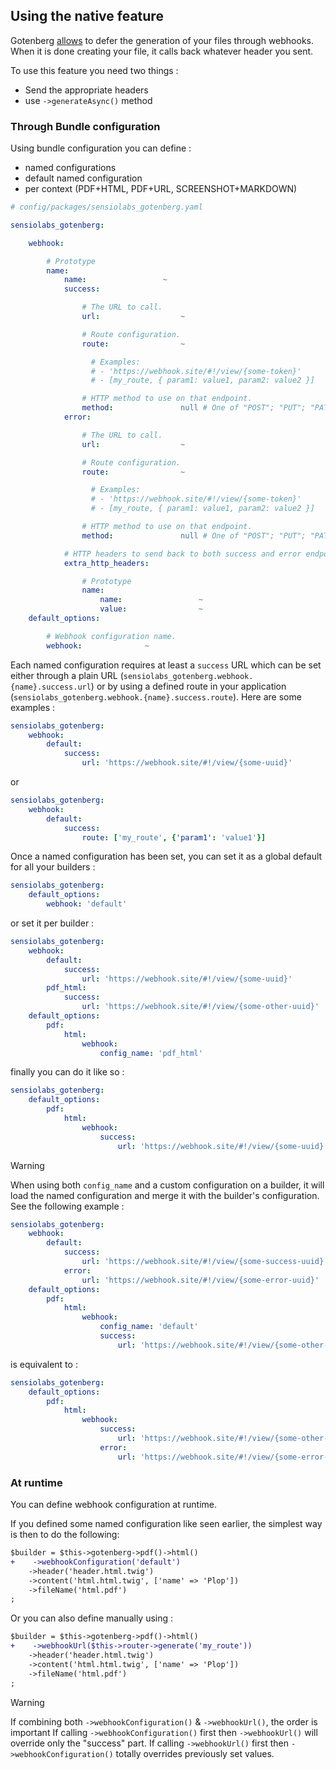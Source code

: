 ## Using the native feature

Gotenberg [allows](https://gotenberg.dev/docs/configuration#webhook) to defer the generation of your files through webhooks.
When it is done creating your file, it calls back whatever header you sent.

To use this feature you need two things :
- Send the appropriate headers
- use `->generateAsync()` method

### Through Bundle configuration

Using bundle configuration you can define :
- named configurations
- default named configuration
- per context (PDF+HTML, PDF+URL, SCREENSHOT+MARKDOWN)

```yaml
# config/packages/sensiolabs_gotenberg.yaml

sensiolabs_gotenberg:

    webhook:

        # Prototype
        name:
            name:                 ~
            success:

                # The URL to call.
                url:                  ~

                # Route configuration.
                route:                ~

                  # Examples:
                  # - 'https://webhook.site/#!/view/{some-token}'
                  # - [my_route, { param1: value1, param2: value2 }]

                # HTTP method to use on that endpoint.
                method:               null # One of "POST"; "PUT"; "PATCH"
            error:

                # The URL to call.
                url:                  ~

                # Route configuration.
                route:                ~

                  # Examples:
                  # - 'https://webhook.site/#!/view/{some-token}'
                  # - [my_route, { param1: value1, param2: value2 }]

                # HTTP method to use on that endpoint.
                method:               null # One of "POST"; "PUT"; "PATCH"

            # HTTP headers to send back to both success and error endpoints - default None. https://gotenberg.dev/docs/webhook
            extra_http_headers:

                # Prototype
                name:
                    name:                 ~
                    value:                ~
    default_options:

        # Webhook configuration name.
        webhook:              ~
```

Each named configuration requires at least a `success` URL which can be set either through a plain URL (`sensiolabs_gotenberg.webhook.{name}.success.url`) or by using a defined route in your application (`sensiolabs_gotenberg.webhook.{name}.success.route`).
Here are some examples :

```yaml
sensiolabs_gotenberg:
    webhook:
        default:
            success: 
                url: 'https://webhook.site/#!/view/{some-uuid}'
```
or
```yaml
sensiolabs_gotenberg:
    webhook:
        default:
            success: 
                route: ['my_route', {'param1': 'value1'}]
```

Once a named configuration has been set, you can set it as a global default for all your builders :

```yaml
sensiolabs_gotenberg:
    default_options:
        webhook: 'default'
```

or set it per builder :

```yaml
sensiolabs_gotenberg:
    webhook:
        default:
            success:
                url: 'https://webhook.site/#!/view/{some-uuid}'
        pdf_html:
            success:
                url: 'https://webhook.site/#!/view/{some-other-uuid}'
    default_options:
        pdf:
            html:
                webhook:
                    config_name: 'pdf_html'
```

finally you can do it like so :

```yaml
sensiolabs_gotenberg:
    default_options:
        pdf:
            html:
                webhook:
                    success:
                        url: 'https://webhook.site/#!/view/{some-uuid}'
```

> [!WARNING]  
> When using both `config_name` and a custom configuration on a builder,
> it will load the named configuration and merge it with the builder's configuration.
> See the following example : 

```yaml
sensiolabs_gotenberg:
    webhook:
        default:
            success:
                url: 'https://webhook.site/#!/view/{some-success-uuid}'
            error:
                url: 'https://webhook.site/#!/view/{some-error-uuid}'
    default_options:
        pdf:
            html:
                webhook:
                    config_name: 'default'
                    success:
                        url: 'https://webhook.site/#!/view/{some-other-uuid}'
```

is equivalent to :

```yaml
sensiolabs_gotenberg:
    default_options:
        pdf:
            html:
                webhook:
                    success:
                        url: 'https://webhook.site/#!/view/{some-other-uuid}'
                    error:
                        url: 'https://webhook.site/#!/view/{some-error-uuid}'
```

### At runtime

You can define webhook configuration at runtime.

If you defined some named configuration like seen earlier, the simplest way is then to do the following:

```diff
$builder = $this->gotenberg->pdf()->html()
+    ->webhookConfiguration('default')
    ->header('header.html.twig')
    ->content('html.html.twig', ['name' => 'Plop'])
    ->fileName('html.pdf')
;
```

Or you can also define manually using :

```diff
$builder = $this->gotenberg->pdf()->html()
+    ->webhookUrl($this->router->generate('my_route'))
    ->header('header.html.twig')
    ->content('html.html.twig', ['name' => 'Plop'])
    ->fileName('html.pdf')
;
```

> [!WARNING]  
> If combining both `->webhookConfiguration()` & `->webhookUrl()`, the order is important
> If calling `->webhookConfiguration()` first then `->webhookUrl()` will override only the "success" part.
> If calling `->webhookUrl()` first then `->webhookConfiguration()` totally overrides previously set values.
